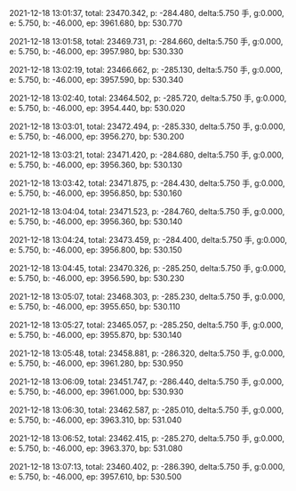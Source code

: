 2021-12-18 13:01:37, total: 23470.342, p: -284.480, delta:5.750 手, g:0.000, e: 5.750, b: -46.000, ep: 3961.680, bp: 530.770

2021-12-18 13:01:58, total: 23469.731, p: -284.660, delta:5.750 手, g:0.000, e: 5.750, b: -46.000, ep: 3957.980, bp: 530.330

2021-12-18 13:02:19, total: 23466.662, p: -285.130, delta:5.750 手, g:0.000, e: 5.750, b: -46.000, ep: 3957.590, bp: 530.340

2021-12-18 13:02:40, total: 23464.502, p: -285.720, delta:5.750 手, g:0.000, e: 5.750, b: -46.000, ep: 3954.440, bp: 530.020

2021-12-18 13:03:01, total: 23472.494, p: -285.330, delta:5.750 手, g:0.000, e: 5.750, b: -46.000, ep: 3956.270, bp: 530.200

2021-12-18 13:03:21, total: 23471.420, p: -284.680, delta:5.750 手, g:0.000, e: 5.750, b: -46.000, ep: 3956.360, bp: 530.130

2021-12-18 13:03:42, total: 23471.875, p: -284.430, delta:5.750 手, g:0.000, e: 5.750, b: -46.000, ep: 3956.850, bp: 530.160

2021-12-18 13:04:04, total: 23471.523, p: -284.760, delta:5.750 手, g:0.000, e: 5.750, b: -46.000, ep: 3956.360, bp: 530.140

2021-12-18 13:04:24, total: 23473.459, p: -284.400, delta:5.750 手, g:0.000, e: 5.750, b: -46.000, ep: 3956.800, bp: 530.150

2021-12-18 13:04:45, total: 23470.326, p: -285.250, delta:5.750 手, g:0.000, e: 5.750, b: -46.000, ep: 3956.590, bp: 530.230

2021-12-18 13:05:07, total: 23468.303, p: -285.230, delta:5.750 手, g:0.000, e: 5.750, b: -46.000, ep: 3955.650, bp: 530.110

2021-12-18 13:05:27, total: 23465.057, p: -285.250, delta:5.750 手, g:0.000, e: 5.750, b: -46.000, ep: 3955.870, bp: 530.140

2021-12-18 13:05:48, total: 23458.881, p: -286.320, delta:5.750 手, g:0.000, e: 5.750, b: -46.000, ep: 3961.280, bp: 530.950

2021-12-18 13:06:09, total: 23451.747, p: -286.440, delta:5.750 手, g:0.000, e: 5.750, b: -46.000, ep: 3961.000, bp: 530.930

2021-12-18 13:06:30, total: 23462.587, p: -285.010, delta:5.750 手, g:0.000, e: 5.750, b: -46.000, ep: 3963.310, bp: 531.040

2021-12-18 13:06:52, total: 23462.415, p: -285.270, delta:5.750 手, g:0.000, e: 5.750, b: -46.000, ep: 3963.370, bp: 531.080

2021-12-18 13:07:13, total: 23460.402, p: -286.390, delta:5.750 手, g:0.000, e: 5.750, b: -46.000, ep: 3957.610, bp: 530.500